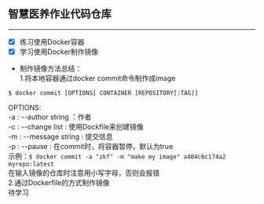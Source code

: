 ## 智慧医养作业代码仓库
---
- [x] 练习使用Docker容器
- [x] 学习使用Docker制作镜像
- 制作镜像方法总结：<br>
1.将本地容器通过docker commit命令制作成image
```
$ docker commit [OPTIONS] CONTAINER [REPOSITORY[:TAG]]
```
OPTIONS:<br>
 -a : --author string ：作者<br>
 -c : --change list : 使用Dockfile来创建镜像<br>
 -m : --message string : 提交信息<br>
 -p : --pause : 在commit时，将容器暂停，默认为true<br>
示例：`$ docker commit -a "zkf" -m "make my image" a404c6c174a2 myrepo:latest`<br>
在输入镜像的仓库时注意用小写字母，否则会报错<br>
2.通过Dockerfile的方式制作镜像<br>
待学习